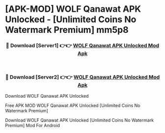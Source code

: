# [APK-MOD] WOLF Qanawat APK Unlocked - [Unlimited Coins No Watermark Premium] mm5p8



<div align="center">
<h3>🔴 Download [Server1] 👉👉 <a href="https://momento.my/?title=WOLF_Qanawat_APK_Unlocked">WOLF Qanawat APK Unlocked Mod Apk</a></h3><br>

<h3>🔴 Download [Server2] 👉👉 <a href="https://momento.my/?title=WOLF_Qanawat_APK_Unlocked">WOLF Qanawat APK Unlocked Mod Apk</a></h3>
</div>



Download WOLF Qanawat APK Unlocked 

Free APK MOD WOLF Qanawat APK Unlocked [Unlimited Coins No Watermark Premium]

Download WOLF Qanawat APK Unlocked [Unlimited Coins No Watermark Premium] Mod For Android
